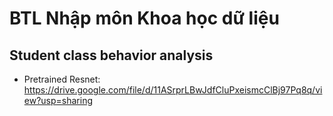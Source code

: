 # BTL Nhập môn Khoa học dữ liệu

## Student class behavior analysis

- Pretrained Resnet: https://drive.google.com/file/d/11ASrprLBwJdfCluPxeismcClBj97Pq8q/view?usp=sharing
